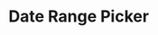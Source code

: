 # Date Range Picker

<ComponentPreview name="date-range-picker/examples/main" />

<!-- @include: ./date-range-picker-meta.md -->